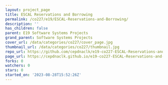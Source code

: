 ```yaml
---
layout: project_page
title: ESCAL Reservations and Borrowing
permalink: /co227/e19/ESCAL-Reservations-and-Borrowing/
description: ''
has_children: false
parent: E19 Software Systems Projects
grand_parent: Software Systems Projects
cover_url: /data/categories/co227/cover_page.jpg
thumbnail_url: /data/categories/co227/thumbnail.jpg
repo_url: https://github.com/cepdnaclk/e19-co227-ESCAL-Reservations-and-Borrowing
page_url: https://cepdnaclk.github.io/e19-co227-ESCAL-Reservations-and-Borrowing
forks: 0
watchers: 0
stars: 0
started_on: '2023-08-28T15:52:26Z'
---
```


